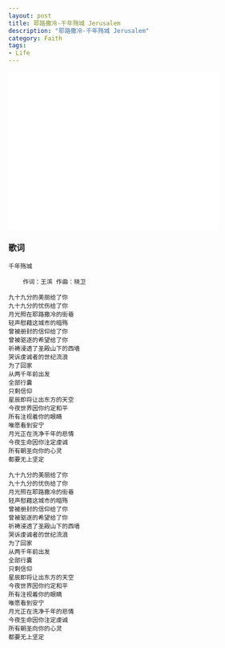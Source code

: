 ```yaml
--- 
layout: post
title: 耶路撒冷-千年殇城 Jerusalem 
description: "耶路撒冷-千年殇城 Jerusalem"
category: Faith
tags: 
- Life 
---
```



<iframe width="420" height="315" src="//www.youtube.com/embed/6kUwMAZ_FMc" frameborder="0" allowfullscreen></iframe>

### 歌词

    千年殇城
     
        作词：王滨 作曲：晓卫
        
    九十九分的美丽给了你
    九十九分的忧伤给了你
    月光照在耶路撒冷的街巷
    轻声慰藉这城市的暗殇
    曾被册封的信仰给了你
    曾被驱逐的希望给了你
    祈祷浸透了圣殿山下的西墙
    哭诉虔诚者的世纪流浪
    为了回家
    从两千年前出发
    全部行囊
    只剩信仰
    星辰即将让出东方的天空
    今夜世界因你约定和平
    所有注视着你的眼睛
    唯愿看到安宁
    月光正在洗净千年的悲情
    今夜生命因你注定虔诚
    所有朝圣向你的心灵
    都要无上坚定
    
    九十九分的美丽给了你
    九十九分的忧伤给了你
    月光照在耶路撒冷的街巷
    轻声慰藉这城市的暗殇
    曾被册封的信仰给了你
    曾被驱逐的希望给了你
    祈祷浸透了圣殿山下的西墙
    哭诉虔诚者的世纪流浪
    为了回家
    从两千年前出发
    全部行囊
    只剩信仰
    星辰即将让出东方的天空
    今夜世界因你约定和平
    所有注视着你的眼睛
    唯愿看到安宁
    月光正在洗净千年的悲情
    今夜生命因你注定虔诚
    所有朝圣向你的心灵
    都要无上坚定








